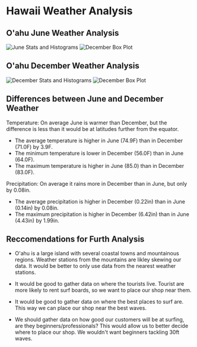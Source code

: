 # Hawaii Weather Analysis

## O'ahu June Weather Analysis
![June Stats and Histograms](https://github.com/Calistic/surfs_up/blob/master/Pictures/June1.PNG)
![December Box Plot](https://github.com/Calistic/surfs_up/blob/master/Pictures/June2.PNG)

## O'ahu December Weather Analysis
![December Stats and Histograms](https://github.com/Calistic/surfs_up/blob/master/Pictures/December1.PNG)
![December Box Plot](https://github.com/Calistic/surfs_up/blob/master/Pictures/December2.PNG)

## Differences between June and December Weather
Temperature: 
On average June is warmer than December, but the difference is less than it would be at latitudes further from the equator.
- The average temperature is higher in June (74.9F) than in December (71.0F) by 3.9F.
- The minimum temperature is lower in December (56.0F) than in June (64.0F).
- The maximum temperature is higher in June (85.0) than in December (83.0F).

Precipitation:
On average it rains more in December than in June, but only by 0.08in.
- The average precipitation is higher in December (0.22in) than in June (0.14in) by 0.08in.
- The maximum precipitation is higher in December (6.42in) than in June (4.43in) by 1.99in.

## Reccomendations for Furth Analysis
- O'ahu is a large island with several coastal towns and mountainous regions. Weather stations from the mountains are likley skewing our data. It would be better to only use data from the nearest weather stations.

- It would be good to gather data on where the tourists live. Tourist are more likely to rent surf boards, so we want to place our shop near them.

- It would be good to gather data on where the best places to surf are. This way we can place our shop near the best waves.

- We should gather data on how good our customers will be at surfing, are they beginners/professionals? This would allow us to better decide where to place our shop. We wouldn't want beginners tackling 30ft waves.
